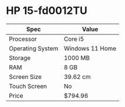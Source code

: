 # HP 15-fd0012TU

| Spec | Value |
|---|---|
| Processor | Core i5 |
| Operating System | Windows 11 Home |
| Storage | 1000 MB |
| RAM | 8 GB |
| Screen Size | 39.62 cm |
| Touch Screen | No |
| Price | $794.96 |
